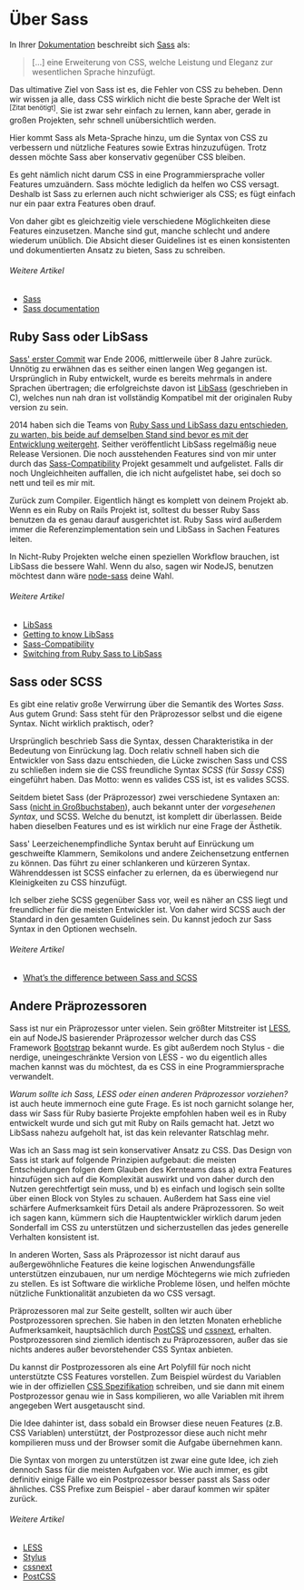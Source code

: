 
# Über Sass

In Ihrer [Dokumentation](http://sass-lang.com/documentation/file.SASS_REFERENCE.html) beschreibt sich [Sass](http://sass-lang.com) als:

> [...] eine Erweiterung von CSS, welche Leistung und Eleganz zur wesentlichen Sprache hinzufügt.

Das ultimative Ziel von Sass ist es, die Fehler von CSS zu beheben. Denn wir wissen ja alle, dass CSS wirklich nicht die beste Sprache der Welt ist <sup>[Zitat benötigt]</sup>. Sie ist zwar sehr einfach zu lernen, kann aber, gerade in großen Projekten, sehr schnell unübersichtlich werden.

Hier kommt Sass als Meta-Sprache hinzu, um die Syntax von CSS zu verbessern und nützliche Features sowie Extras hinzuzufügen. Trotz dessen möchte Sass aber konservativ gegenüber CSS bleiben.

Es geht nämlich nicht darum CSS in eine Programmiersprache voller Features umzuändern. Sass möchte lediglich da helfen wo CSS versagt. Deshalb ist Sass zu erlernen auch nicht schwieriger als CSS; es fügt einfach nur ein paar extra Features oben drauf.

Von daher gibt es gleichzeitig viele verschiedene Möglichkeiten diese Features einzusetzen. Manche sind gut, manche schlecht und andere wiederum unüblich. Die Absicht dieser Guidelines ist es einen konsistenten und dokumentierten Ansatz zu bieten, Sass zu schreiben.

###### Weitere Artikel

* [Sass](http://sass-lang.com)
* [Sass documentation](http://sass-lang.com/documentation/file.SASS_REFERENCE.html)

## Ruby Sass oder LibSass

[Sass' erster Commit](https://github.com/hcatlin/sass/commit/fa5048ba405619273e474a50400c7243fbff54fe) war Ende 2006, mittlerweile über 8 Jahre zurück. Unnötig zu erwähnen das es seither einen langen Weg gegangen ist. Ursprünglich in Ruby entwickelt, wurde es bereits mehrmals in andere Sprachen übertragen; die erfolgreichste davon ist [LibSass](https://github.com/sass/libsass) (geschrieben in C), welches nun nah dran ist vollständig Kompatibel mit der originalen Ruby version zu sein.

2014 haben sich die Teams von [Ruby Sass und LibSass dazu entschieden, zu warten, bis beide auf demselben Stand sind bevor es mit der Entwicklung weitergeht](https://github.com/sass/libsass/wiki/The-LibSass-Compatibility-Plan). Seither veröffentlicht LibSass regelmäßig neue Release Versionen. Die noch ausstehenden Features sind von mir unter durch das [Sass-Compatibility](http://sass-compatibility.github.io) Projekt gesammelt und aufgelistet. Falls dir noch Ungleichheiten auffallen, die ich nicht aufgelistet habe, sei doch so nett und teil es mir mit.

Zurück zum Compiler. Eigentlich hängt es komplett von deinem Projekt ab. Wenn es ein Ruby on Rails Projekt ist, solltest du besser Ruby Sass benutzen da es genau darauf ausgerichtet ist. Ruby Sass wird außerdem immer die Referenzimplementation sein und LibSass in Sachen Features leiten.

In Nicht-Ruby Projekten welche einen speziellen Workflow brauchen, ist LibSass die bessere Wahl. Wenn du also, sagen wir NodeJS, benutzen möchtest dann wäre [node-sass](https://github.com/sass/node-sass) deine Wahl.

###### Weitere Artikel

* [LibSass](https://github.com/sass/libsass)
* [Getting to know LibSass](http://webdesign.tutsplus.com/articles/getting-to-know-libsass--cms-23114)
* [Sass-Compatibility](http://sass-compatibility.github.io)
* [Switching from Ruby Sass to LibSass](http://www.sitepoint.com/switching-ruby-sass-libsass/)

## Sass oder SCSS

Es gibt eine relativ große Verwirrung über die Semantik des Wortes *Sass*. Aus gutem Grund: Sass steht für den Präprozessor selbst und die eigene Syntax. Nicht wirklich praktisch, oder?

Ursprünglich beschrieb Sass die Syntax, dessen Charakteristika in der Bedeutung von Einrückung lag. Doch relativ schnell haben sich die Entwickler von Sass dazu entschieden, die Lücke zwischen Sass und CSS zu schließen indem sie die CSS freundliche Syntax *SCSS* (für *Sassy CSS*) eingeführt haben. Das Motto: wenn es valides CSS ist, ist es valides SCSS.

Seitdem bietet Sass (der Präprozessor) zwei verschiedene Syntaxen an: Sass ([nicht in Großbuchstaben](http://sassnotsass.com)), auch bekannt unter der *vorgesehenen Syntax*, und SCSS. Welche du benutzt, ist komplett dir überlassen. Beide haben dieselben Features und es ist wirklich nur eine Frage der Ästhetik.

Sass' Leerzeichenempfindliche Syntax beruht auf Einrückung um geschweifte Klammern, Semikolons und andere Zeichensetzung entfernen zu können. Das führt zu einer schlankeren und kürzeren Syntax. Währenddessen ist SCSS einfacher zu erlernen, da es überwiegend nur Kleinigkeiten zu CSS hinzufügt.

Ich selber ziehe SCSS gegenüber Sass vor, weil es näher an CSS liegt und freundlicher für die meisten Entwickler ist. Von daher wird SCSS auch der Standard in den gesamten Guidelines sein. Du kannst jedoch zur Sass Syntax in den <span data-toggle="aside" class="link-like" role="button" aria-expanded>Optionen</span> wechseln.

###### Weitere Artikel

* [What’s the difference between Sass and SCSS](http://www.sitepoint.com/whats-difference-sass-scss/)

## Andere Präprozessoren

Sass ist nur ein Präprozessor unter vielen. Sein größter Mitstreiter ist [LESS](http://lesscss.org/), ein auf NodeJS basierender Präprozessor welcher durch das CSS Framework [Bootstrap](http://getbootstrap.com/) bekannt wurde. Es gibt außerdem noch Stylus - die nerdige, uneingeschränkte Version von LESS - wo du eigentlich alles machen kannst was du möchtest, da es CSS in eine Programmiersprache verwandelt.

*Warum sollte ich Sass, LESS oder einen anderen Präprozessor vorziehen?* ist auch heute immernoch eine gute Frage. Es ist noch garnicht solange her, dass wir Sass für Ruby basierte Projekte empfohlen haben weil es in Ruby entwickelt wurde und sich gut mit Ruby on Rails gemacht hat. Jetzt wo LibSass nahezu aufgeholt hat, ist das kein relevanter Ratschlag mehr.

Was ich an Sass mag ist sein konservativer Ansatz zu CSS. Das Design von Sass ist stark auf folgende Prinzipien aufgebaut: die meisten Entscheidungen folgen dem Glauben des Kernteams dass a) extra Features hinzufügen sich auf die Komplexität auswirkt und von daher durch den Nutzen gerechtfertigt sein muss, und b) es einfach und logisch sein sollte über einen Block von Styles zu schauen. Außerdem hat Sass eine viel schärfere Aufmerksamkeit fürs Detail als andere Präprozessoren. So weit ich sagen kann, kümmern sich die Hauptentwickler wirklich darum jeden Sonderfall im CSS zu unterstützen und sicherzustellen das jedes generelle Verhalten konsistent ist.

In anderen Worten, Sass als Präprozessor ist nicht darauf aus außergewöhnliche Features die keine logischen Anwendungsfälle unterstützen einzubauen, nur um nerdige Möchtegerns wie mich zufrieden zu stellen. Es ist Software die wirkliche Probleme lösen, und helfen möchte nützliche Funktionalität anzubieten da wo CSS versagt.

Präprozessoren mal zur Seite gestellt, sollten wir auch über Postprozessoren sprechen. Sie haben in den letzten Monaten erhebliche Aufmerksamkeit, hauptsächlich durch [PostCSS](https://github.com/postcss/postcss) und [cssnext](https://cssnext.github.io/), erhalten. Postprozessoren sind ziemlich identisch zu Präprozessoren, außer das sie nichts anderes außer bevorstehender CSS Syntax anbieten.

Du kannst dir Postprozessoren als eine Art Polyfill für noch nicht unterstützte CSS Features vorstellen. Zum Beispiel würdest du Variablen wie in der offiziellen [CSS Spezifikation](http://dev.w3.org/csswg/css-variables/) schreiben, und sie dann mit einem Postprozessor genau wie in Sass kompilieren, wo alle Variablen mit ihrem angegeben Wert ausgetauscht sind.

Die Idee dahinter ist, dass sobald ein Browser diese neuen Features (z.B. CSS Variablen) unterstützt, der Postprozessor diese auch nicht mehr kompilieren muss und der Browser somit die Aufgabe übernehmen kann.

Die Syntax von morgen zu unterstützen ist zwar eine gute Idee, ich zieh dennoch Sass für die meisten Aufgaben vor. Wie auch immer, es gibt definitiv einige Fälle wo ein Postprozessor besser passt als Sass oder ähnliches. CSS Prefixe zum Beispiel - aber darauf kommen wir später zurück.

###### Weitere Artikel

* [LESS](http://lesscss.org/)
* [Stylus](http://learnboost.github.io/stylus/)
* [cssnext](https://cssnext.github.io/)
* [PostCSS](https://github.com/postcss/postcss)
